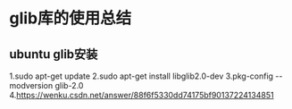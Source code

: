 # glib库的使用总结

## ubuntu glib安装
1.sudo apt-get update
2.sudo apt-get install libglib2.0-dev
3.pkg-config --modversion glib-2.0
4.https://wenku.csdn.net/answer/88f6f5330dd74175bf90137224134851